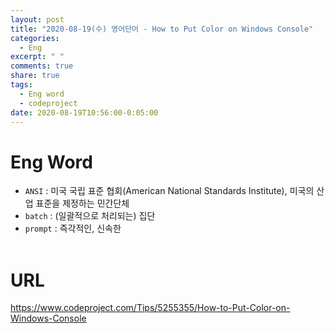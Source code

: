 ```yaml
---
layout: post
title: "2020-08-19(수) 영어단어 - How to Put Color on Windows Console"
categories:
  - Eng
excerpt: " "
comments: true
share: true
tags:
  - Eng word
  - codeproject
date: 2020-08-19T10:56:00-0:05:00
---
```


# Eng Word

- `ANSI` : 미국 국립 표준 협회(American National Standards Institute), 미국의 산업 표준을 제정하는 민간단체
- `batch` : (일괄적으로 처리되는) 집단
- `prompt` : 즉각적인, 신속한
  <br/><br/>

# URL

<https://www.codeproject.com/Tips/5255355/How-to-Put-Color-on-Windows-Console>

